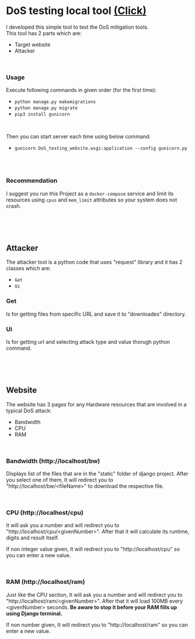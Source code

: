 # DoS testing local tool [(Click)](https://github.com/sadrayavar/DoS_testing_framework)

I developed this simple tool to test the DoS mitigation tools.<br>
This tool has 2 parts which are:

- Target website
- Attacker

<br>

### Usage

Execute following commands in given order (for the first time):

- `python manage.py makemigrations`
- `python manage.py migrate`
- `pip3 install gunicorn`

<br>

Then you can start server each time using below command:

- `gunicorn DoS_testing_website.wsgi:application --config gunicorn.py`

<br>
<br>

### Recommendation

I suggest you run this Project as a `docker-compose` service and limit its resources using `cpus` and `mem_limit` attributes so your system does not crash.

<br>
<br>
<br>

## Attacker

The attacker tool is a python code that uses "request" library and it has 2 classes which are:

- `Get`
- `Ui`

### Get

Is for getting files from specific URL and save it to "downloades" directory.

### Ui

Is for getting url and selecting attack type and value thorugh python command.

<br>
<br>
<br>

## Website

The website has 3 pages for any Hardware resources that are involved in a typical DoS attack:

- Bandwidth
- CPU
- RAM

<br>

### Bandwidth (http://localhost/bw)

Displays list of the files that are in the "static" folder of django project. After you select one of them, It will redirect you to "http://localhost/bw/&lt;fileName&gt;" to download the respective file.

<br>

### CPU (http://localhost/cpu)

It will ask you a number and will redirect you to "http://localhost/cpu/&lt;givenNumber&gt;". After that it will calculate its runtime, digits and result itself.

If non integer value given, It will redirect you to "http://localhost/cpu" so you can enter a new value.

<br>

### RAM (http://localhost/ram)

Just like the CPU section, It will ask you a number and will redirect you to "http://localhost/ram/&lt;givenNumber&gt;". After that it will load 100MB every &lt;givenNumber&gt; seconds.<b>
Be aware to stop it before your RAM fills up using Django terminal.
</b>

If non number given, It will redirect you to "http://localhost/ram" so you can enter a new value.
